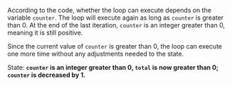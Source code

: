 According to the code, whether the loop can execute depends on the variable `counter`. The loop will execute again as long as `counter` is greater than 0. At the end of the last iteration, `counter` is an integer greater than 0, meaning it is still positive. 

Since the current value of `counter` is greater than 0, the loop can execute one more time without any adjustments needed to the state.

State: **`counter` is an integer greater than 0, `total` is now greater than 0; `counter` is decreased by 1.**